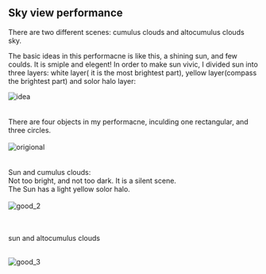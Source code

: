 ## Sky view performance

There are two different scenes: cumulus clouds and altocumulus clouds sky. 

The basic ideas in this performacne is like this, a shining sun, and few coulds. It is smiple and elegent! In order to make sun vivic, I divided sun into three layers: white layer( it is the most brightest part), yellow layer(compass the brightest part) and solor halo layer:<br /> 

![idea](https://cloud.githubusercontent.com/assets/16565587/24595498/f0c3f6e0-17eb-11e7-8441-a6809c5c4667.jpg)<br />
<br /> 
<br /> 
There are four objects in my performacne, inculding one rectangular, and three circles.<br /> 
<br /> 
![origional](https://cloud.githubusercontent.com/assets/16565587/24595553/60bed6ae-17ec-11e7-8ef3-5c2d26110bf5.png)
<br />
<br />
<br />
Sun and cumulus clouds:<br />
Not too bright, and not too dark. It is a silent scene.<br />
The Sun has a light yellow solor halo. <br />
<br />
![good_2](https://cloud.githubusercontent.com/assets/16565587/24635354/d65ea3f8-1887-11e7-80a4-052024685dc2.png)

<br />
<br />
sun and altocumulus clouds<br />
<br />

![good_3](https://cloud.githubusercontent.com/assets/16565587/24635486/82368c0e-1888-11e7-94d9-10d1165ec8c4.png)

